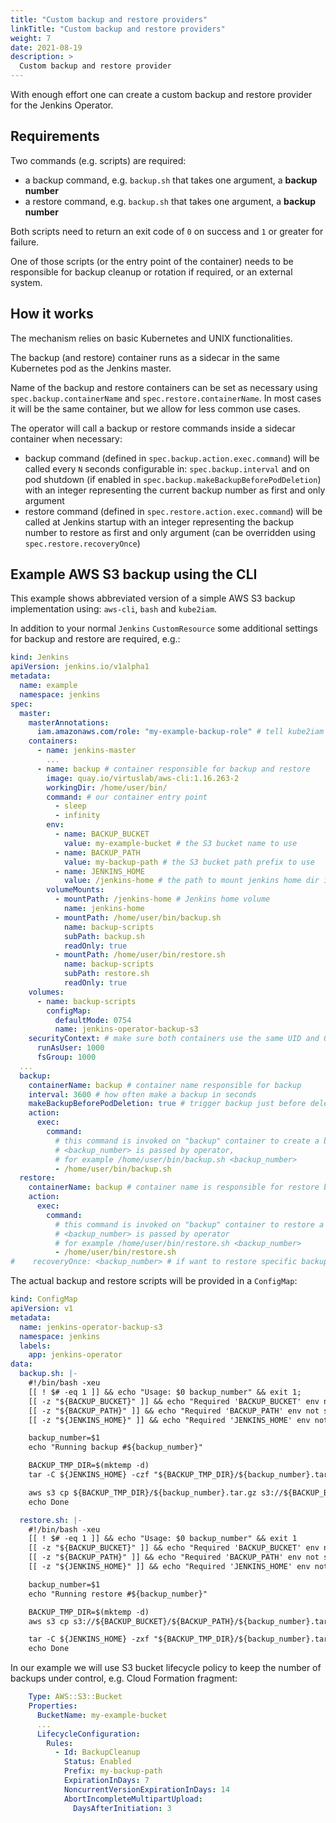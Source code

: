 ```yaml
---
title: "Custom backup and restore providers"
linkTitle: "Custom backup and restore providers"
weight: 7
date: 2021-08-19
description: >
  Custom backup and restore provider
---
```


With enough effort one can create a custom backup and restore provider 
for the Jenkins Operator.

## Requirements

Two commands (e.g. scripts) are required:

- a backup command, e.g. `backup.sh` that takes one argument, a **backup number**
- a restore command, e.g. `backup.sh` that takes one argument, a **backup number**

Both scripts need to return an exit code of `0` on success and `1` or greater for failure.

One of those scripts (or the entry point of the container) needs to be responsible
for backup cleanup or rotation if required, or an external system.

## How it works

The mechanism relies on basic Kubernetes and UNIX functionalities.

The backup (and restore) container runs as a sidecar in the same 
Kubernetes pod as the Jenkins master.

Name of the backup and restore containers can be set as necessary using 
`spec.backup.containerName` and `spec.restore.containerName`. 
In most cases it will be the same container, but we allow for less common use cases.

The operator will call a backup or restore commands inside a sidecar container when necessary:

- backup command (defined in `spec.backup.action.exec.command`) 
  will be called every `N` seconds configurable in: `spec.backup.interval`
  and on pod shutdown (if enabled in `spec.backup.makeBackupBeforePodDeletion`)
  with an integer representing the current backup number as first and only argument
- restore command (defined in `spec.restore.action.exec.command`) 
  will be called at Jenkins startup 
  with an integer representing the backup number to restore as first and only argument
  (can be overridden using `spec.restore.recoveryOnce`)

## Example AWS S3 backup using the CLI

This example shows abbreviated version of a simple AWS S3 backup implementation
using: `aws-cli`, `bash` and `kube2iam`. 

In addition to your normal `Jenkins` `CustomResource` some additional settings 
for backup and restore are required, e.g.:

```yaml
kind: Jenkins
apiVersion: jenkins.io/v1alpha1
metadata:
  name: example
  namespace: jenkins
spec:
  master:
    masterAnnotations:
      iam.amazonaws.com/role: "my-example-backup-role" # tell kube2iam where the AWS IAM role is
    containers:
      - name: jenkins-master
        ...
      - name: backup # container responsible for backup and restore
        image: quay.io/virtuslab/aws-cli:1.16.263-2
        workingDir: /home/user/bin/
        command: # our container entry point
          - sleep
          - infinity
        env:
          - name: BACKUP_BUCKET
            value: my-example-bucket # the S3 bucket name to use
          - name: BACKUP_PATH
            value: my-backup-path # the S3 bucket path prefix to use
          - name: JENKINS_HOME
            value: /jenkins-home # the path to mount jenkins home dir in the backup container
        volumeMounts:
          - mountPath: /jenkins-home # Jenkins home volume
            name: jenkins-home
          - mountPath: /home/user/bin/backup.sh
            name: backup-scripts
            subPath: backup.sh
            readOnly: true
          - mountPath: /home/user/bin/restore.sh
            name: backup-scripts
            subPath: restore.sh
            readOnly: true
    volumes:
      - name: backup-scripts
        configMap:
          defaultMode: 0754
          name: jenkins-operator-backup-s3
    securityContext: # make sure both containers use the same UID and GUID
      runAsUser: 1000
      fsGroup: 1000
  ...
  backup:
    containerName: backup # container name responsible for backup
    interval: 3600 # how often make a backup in seconds
    makeBackupBeforePodDeletion: true # trigger backup just before deleting the pod
    action:
      exec:
        command:
          # this command is invoked on "backup" container to create a backup,
          # <backup_number> is passed by operator,
          # for example /home/user/bin/backup.sh <backup_number>
          - /home/user/bin/backup.sh
  restore:
    containerName: backup # container name is responsible for restore backup
    action:
      exec:
        command:
          # this command is invoked on "backup" container to restore a backup,
          # <backup_number> is passed by operator
          # for example /home/user/bin/restore.sh <backup_number>
          - /home/user/bin/restore.sh
#    recoveryOnce: <backup_number> # if want to restore specific backup configure this field and then Jenkins will be restarted and desired backup will be restored
```

The actual backup and restore scripts will be provided in a `ConfigMap`:

```yaml
kind: ConfigMap
apiVersion: v1
metadata:
  name: jenkins-operator-backup-s3
  namespace: jenkins
  labels:
    app: jenkins-operator
data:
  backup.sh: |-
    #!/bin/bash -xeu
    [[ ! $# -eq 1 ]] && echo "Usage: $0 backup_number" && exit 1;
    [[ -z "${BACKUP_BUCKET}" ]] && echo "Required 'BACKUP_BUCKET' env not set" && exit 1;
    [[ -z "${BACKUP_PATH}" ]] && echo "Required 'BACKUP_PATH' env not set" && exit 1;
    [[ -z "${JENKINS_HOME}" ]] && echo "Required 'JENKINS_HOME' env not set" && exit 1;

    backup_number=$1
    echo "Running backup #${backup_number}"

    BACKUP_TMP_DIR=$(mktemp -d)
    tar -C ${JENKINS_HOME} -czf "${BACKUP_TMP_DIR}/${backup_number}.tar.gz" --exclude jobs/*/workspace* -c jobs && \

    aws s3 cp ${BACKUP_TMP_DIR}/${backup_number}.tar.gz s3://${BACKUP_BUCKET}/${BACKUP_PATH}/${backup_number}.tar.gz
    echo Done

  restore.sh: |-
    #!/bin/bash -xeu
    [[ ! $# -eq 1 ]] && echo "Usage: $0 backup_number" && exit 1
    [[ -z "${BACKUP_BUCKET}" ]] && echo "Required 'BACKUP_BUCKET' env not set" && exit 1;
    [[ -z "${BACKUP_PATH}" ]] && echo "Required 'BACKUP_PATH' env not set" && exit 1;
    [[ -z "${JENKINS_HOME}" ]] && echo "Required 'JENKINS_HOME' env not set" && exit 1;

    backup_number=$1
    echo "Running restore #${backup_number}"

    BACKUP_TMP_DIR=$(mktemp -d)
    aws s3 cp s3://${BACKUP_BUCKET}/${BACKUP_PATH}/${backup_number}.tar.gz ${BACKUP_TMP_DIR}/${backup_number}.tar.gz

    tar -C ${JENKINS_HOME} -zxf "${BACKUP_TMP_DIR}/${backup_number}.tar.gz"
    echo Done
```

In our example we will use S3 bucket lifecycle policy to keep
the number of backups under control, e.g. Cloud Formation fragment:
```yaml
    Type: AWS::S3::Bucket
    Properties:
      BucketName: my-example-bucket
      ...
      LifecycleConfiguration:
        Rules:
          - Id: BackupCleanup
            Status: Enabled
            Prefix: my-backup-path
            ExpirationInDays: 7
            NoncurrentVersionExpirationInDays: 14
            AbortIncompleteMultipartUpload:
              DaysAfterInitiation: 3
```

